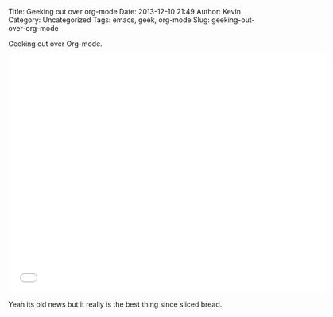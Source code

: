 Title: Geeking out over org-mode
Date: 2013-12-10 21:49
Author: Kevin
Category: Uncategorized
Tags: emacs, geek, org-mode
Slug: geeking-out-over-org-mode

Geeking out over Org-mode.

<iframe src="//www.youtube-nocookie.com/embed/oJTwQvgfgMM" height="480" width="640" allowfullscreen frameborder="0"></iframe>

Yeah its old news but it really is the best thing since sliced bread.
